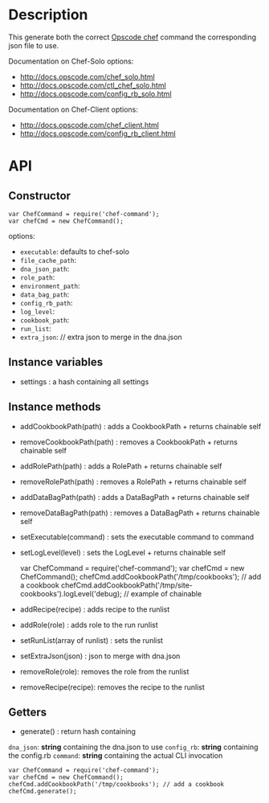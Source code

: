# Description

This generate both the correct [Opscode chef](http://opscode.com/chef) command the corresponding json file to use.

Documentation on Chef-Solo options:
- <http://docs.opscode.com/chef_solo.html>
- <http://docs.opscode.com/ctl_chef_solo.html>
- <http://docs.opscode.com/config_rb_solo.html>

Documentation on Chef-Client options:
- <http://docs.opscode.com/chef_client.html>
- <http://docs.opscode.com/config_rb_client.html>

# API
## Constructor

    var ChefCommand = require('chef-command');
    var chefCmd = new ChefCommand();

options:
- `executable`: defaults to chef-solo
- `file_cache_path`:
- `dna_json_path`:
- `role_path`:
- `environment_path`:
- `data_bag_path`:
- `config_rb_path`:
- `log_level`:
- `cookbook_path`:
- `run_list`:
- `extra_json`: // extra json to merge in the dna.json

## Instance variables

- settings : a hash containing all settings

## Instance methods
- addCookbookPath(path) : adds a CookbookPath +  returns chainable self
- removeCookbookPath(path) : removes a CookbookPath + returns chainable self
- addRolePath(path) : adds a RolePath +  returns chainable self
- removeRolePath(path) : removes a RolePath + returns chainable self
- addDataBagPath(path) : adds a DataBagPath +  returns chainable self
- removeDataBagPath(path) : removes a DataBagPath + returns chainable self
- setExecutable(command) : sets the executable command to command
- setLogLevel(level) : sets the LogLevel + returns chainable self

    var ChefCommand = require('chef-command');
    var chefCmd = new ChefCommand();
    chefCmd.addCookbookPath('/tmp/cookbooks'); // add a cookbook
    chefCmd.addCookbookPath('/tmp/site-cookbooks').logLevel('debug); // example of chainable

- addRecipe(recipe) : adds recipe to the runlist
- addRole(role) : adds role to the run runlist
- setRunList(array of runlist) : sets the runlist
- setExtraJson(json) : json to merge with dna.json
- removeRole(role): removes the role from the runlist
- removeRecipe(recipe): removes the recipe to the runlist

## Getters
- generate() : return hash containing 

`dna_json`: **string** containing the dna.json to use
`config_rb`: **string** containing the config.rb
`command`: **string** containing the actual CLI invocation

    var ChefCommand = require('chef-command');
    var chefCmd = new ChefCommand();
    chefCmd.addCookbookPath('/tmp/cookbooks'); // add a cookbook
    chefCmd.generate();
